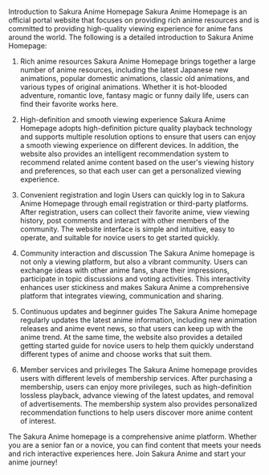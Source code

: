 Introduction to Sakura Anime Homepage
Sakura Anime Homepage is an official portal website that focuses on providing rich anime resources and is committed to providing high-quality viewing experience for anime fans around the world. The following is a detailed introduction to Sakura Anime Homepage:

1. Rich anime resources
Sakura Anime Homepage brings together a large number of anime resources, including the latest Japanese new animations, popular domestic animations, classic old animations, and various types of original animations. Whether it is hot-blooded adventure, romantic love, fantasy magic or funny daily life, users can find their favorite works here.

2. High-definition and smooth viewing experience
Sakura Anime Homepage adopts high-definition picture quality playback technology and supports multiple resolution options to ensure that users can enjoy a smooth viewing experience on different devices. In addition, the website also provides an intelligent recommendation system to recommend related anime content based on the user's viewing history and preferences, so that each user can get a personalized viewing experience.

3. Convenient registration and login
Users can quickly log in to Sakura Anime Homepage through email registration or third-party platforms. After registration, users can collect their favorite anime, view viewing history, post comments and interact with other members of the community. The website interface is simple and intuitive, easy to operate, and suitable for novice users to get started quickly.

4. Community interaction and discussion
The Sakura Anime homepage is not only a viewing platform, but also a vibrant community. Users can exchange ideas with other anime fans, share their impressions, participate in topic discussions and voting activities. This interactivity enhances user stickiness and makes Sakura Anime a comprehensive platform that integrates viewing, communication and sharing.

5. Continuous updates and beginner guides
The Sakura Anime homepage regularly updates the latest anime information, including new animation releases and anime event news, so that users can keep up with the anime trend. At the same time, the website also provides a detailed getting started guide for novice users to help them quickly understand different types of anime and choose works that suit them.

6. Member services and privileges
The Sakura Anime homepage provides users with different levels of membership services. After purchasing a membership, users can enjoy more privileges, such as high-definition lossless playback, advance viewing of the latest updates, and removal of advertisements. The membership system also provides personalized recommendation functions to help users discover more anime content of interest.

The Sakura Anime homepage is a comprehensive anime platform. Whether you are a senior fan or a novice, you can find content that meets your needs and rich interactive experiences here. Join Sakura Anime and start your anime journey!
